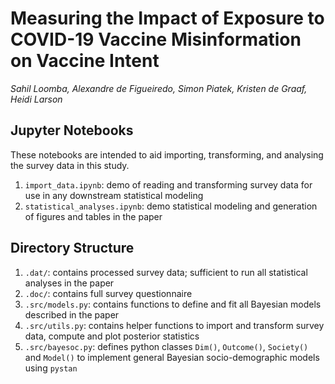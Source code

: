 # Measuring the Impact‌ ‌of‌ ‌Exposure‌ ‌to‌ ‌COVID-19‌ ‌Vaccine‌ ‌Misinformation‌ ‌on‌ Vaccine Intent
*Sahil Loomba, Alexandre de Figueiredo, Simon Piatek, Kristen de Graaf, Heidi Larson*


## Jupyter Notebooks
These notebooks are intended to aid importing, transforming, and analysing the survey data in this study.

1. `import_data.ipynb`: demo of reading and transforming survey data for use in any downstream statistical modeling
2. `statistical_analyses.ipynb`: demo statistical modeling and generation of figures and tables in the paper

## Directory Structure
1. `.dat/`: contains processed survey data; sufficient to run all statistical analyses in the paper
2. `.doc/`: contains full survey questionnaire
3. `.src/models.py`: contains functions to define and fit all Bayesian models described in the paper
4. `.src/utils.py`: contains helper functions to import and transform survey data, compute and plot posterior statistics
5. `.src/bayesoc.py`: defines python classes `Dim()`, `Outcome()`, `Society()` and `Model()` to implement general Bayesian socio-demographic models using `pystan`